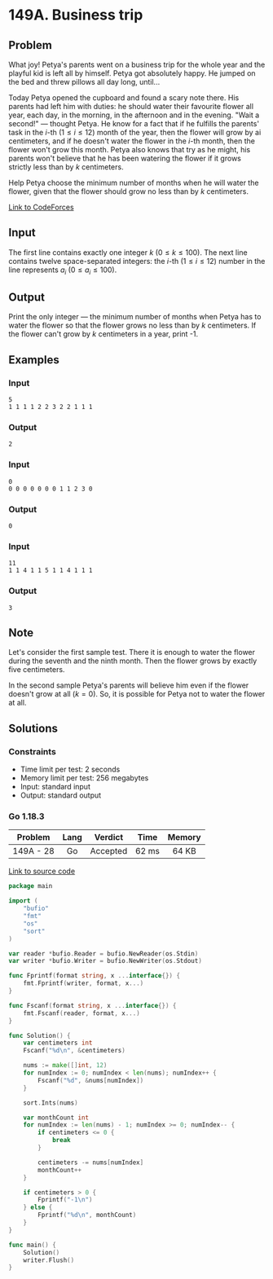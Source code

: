 # 149A. Business trip

## Problem

What joy! Petya's parents went on a business trip for the whole year and the playful kid is left all by himself. Petya got absolutely happy. He jumped on the bed and threw pillows all day long, until...

Today Petya opened the cupboard and found a scary note there. His parents had left him with duties: he should water their favourite flower all year, each day, in the morning, in the afternoon and in the evening. "Wait a second!" — thought Petya. He know for a fact that if he fulfills the parents' task in the $i$-th ($1 \leq i \leq 12$) month of the year, then the flower will grow by ai centimeters, and if he doesn't water the flower in the $i$-th month, then the flower won't grow this month. Petya also knows that try as he might, his parents won't believe that he has been watering the flower if it grows strictly less than by $k$ centimeters.

Help Petya choose the minimum number of months when he will water the flower, given that the flower should grow no less than by $k$ centimeters.

[Link to CodeForces](https://codeforces.com/problemset/problem/149/A)

## Input

The first line contains exactly one integer $k$ ($0 \leq k \leq 100$). The next line contains twelve space-separated integers: the $i$-th ($1 \leq i \leq 12$) number in the line represents $a_i$ ($0 \leq a_i \leq 100$).

## Output

Print the only integer — the minimum number of months when Petya has to water the flower so that the flower grows no less than by $k$ centimeters. If the flower can't grow by $k$ centimeters in a year, print -1.

## Examples

### Input

```
5
1 1 1 1 2 2 3 2 2 1 1 1
```

### Output

```
2
```

### Input

```
0
0 0 0 0 0 0 0 1 1 2 3 0
```

### Output

```
0
```

### Input

```
11
1 1 4 1 1 5 1 1 4 1 1 1
```

### Output

```
3
```

## Note

Let's consider the first sample test. There it is enough to water the flower during the seventh and the ninth month. Then the flower grows by exactly five centimeters.

In the second sample Petya's parents will believe him even if the flower doesn't grow at all ($k = 0$). So, it is possible for Petya not to water the flower at all.

## Solutions

### Constraints

  - Time limit per test: 2 seconds
  - Memory limit per test: 256 megabytes
  - Input: standard input
  - Output: standard output

### Go 1.18.3

|  Problem  |    Lang   |  Verdict |  Time  |  Memory  |
|:---------:|:---------:|:--------:|:------:|:--------:|
| 149A - 28 |    Go     | Accepted |  62 ms |  64  KB  |

[Link to source code](solution.go)

```go
package main

import (
	"bufio"
	"fmt"
	"os"
	"sort"
)

var reader *bufio.Reader = bufio.NewReader(os.Stdin)
var writer *bufio.Writer = bufio.NewWriter(os.Stdout)

func Fprintf(format string, x ...interface{}) {
	fmt.Fprintf(writer, format, x...)
}

func Fscanf(format string, x ...interface{}) {
	fmt.Fscanf(reader, format, x...)
}

func Solution() {
	var centimeters int
	Fscanf("%d\n", &centimeters)

	nums := make([]int, 12)
	for numIndex := 0; numIndex < len(nums); numIndex++ {
		Fscanf("%d", &nums[numIndex])
	}

	sort.Ints(nums)

	var monthCount int
	for numIndex := len(nums) - 1; numIndex >= 0; numIndex-- {
		if centimeters <= 0 {
			break
		}

		centimeters -= nums[numIndex]
		monthCount++
	}

	if centimeters > 0 {
		Fprintf("-1\n")
	} else {
		Fprintf("%d\n", monthCount)
	}
}

func main() {
	Solution()
	writer.Flush()
}
```
